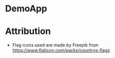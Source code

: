 # DemoApp

# Attribution
- Flag icons used are made by Freepik from https://www.flaticon.com/packs/countrys-flags